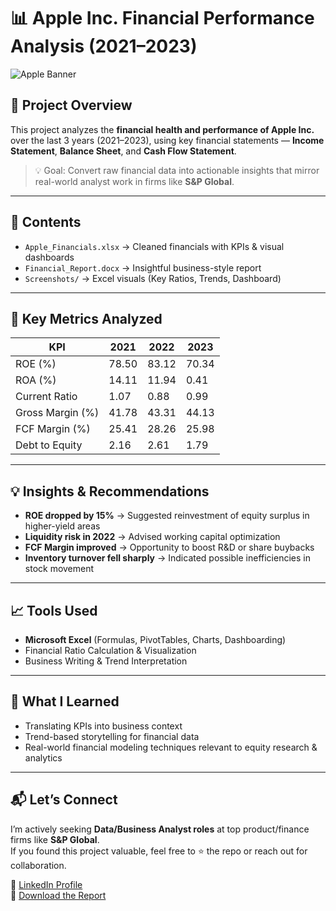 # 📊 Apple Inc. Financial Performance Analysis (2021–2023)

![Apple Banner](Screenshots/key_ratios.png)

## 🚀 Project Overview

This project analyzes the **financial health and performance of Apple Inc.** over the last 3 years (2021–2023), using key financial statements — **Income Statement**, **Balance Sheet**, and **Cash Flow Statement**.

> 💡 Goal: Convert raw financial data into actionable insights that mirror real-world analyst work in firms like **S&P Global**.

---

## 📂 Contents

- `Apple_Financials.xlsx` → Cleaned financials with KPIs & visual dashboards  
- `Financial_Report.docx` → Insightful business-style report  
- `Screenshots/` → Excel visuals (Key Ratios, Trends, Dashboard)

---

## 📌 Key Metrics Analyzed

| KPI                   | 2021     | 2022     | 2023     |
|-----------------------|----------|----------|----------|
| ROE (%)               | 78.50    | 83.12    | 70.34    |
| ROA (%)               | 14.11    | 11.94    | 0.41     |
| Current Ratio         | 1.07     | 0.88     | 0.99     |
| Gross Margin (%)      | 41.78    | 43.31    | 44.13    |
| FCF Margin (%)        | 25.41    | 28.26    | 25.98    |
| Debt to Equity        | 2.16     | 2.61     | 1.79     |

---

## 💡 Insights & Recommendations

- **ROE dropped by 15%** → Suggested reinvestment of equity surplus in higher-yield areas  
- **Liquidity risk in 2022** → Advised working capital optimization  
- **FCF Margin improved** → Opportunity to boost R&D or share buybacks  
- **Inventory turnover fell sharply** → Indicated possible inefficiencies in stock movement

---

## 📈 Tools Used

- **Microsoft Excel** (Formulas, PivotTables, Charts, Dashboarding)
- Financial Ratio Calculation & Visualization
- Business Writing & Trend Interpretation

---

## 🎯 What I Learned

- Translating KPIs into business context  
- Trend-based storytelling for financial data  
- Real-world financial modeling techniques relevant to equity research & analytics

---

## 📬 Let’s Connect

I’m actively seeking **Data/Business Analyst roles** at top product/finance firms like **S&P Global**.  
If you found this project valuable, feel free to ⭐ the repo or reach out for collaboration.

📧 [LinkedIn Profile](www.linkedin.com/in/smithsolanki)  
📄 [Download the Report](./Financial_Report.docx)


